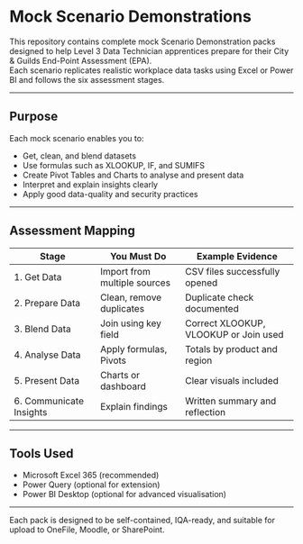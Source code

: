 # Mock Scenario Demonstrations

This repository contains complete mock Scenario Demonstration packs designed to help Level 3 Data Technician apprentices prepare for their City & Guilds End-Point Assessment (EPA).  
Each scenario replicates realistic workplace data tasks using Excel or Power BI and follows the six assessment stages.

---

## Purpose

Each mock scenario enables you  to:
- Get, clean, and blend datasets
- Use formulas such as XLOOKUP, IF, and SUMIFS
- Create Pivot Tables and Charts to analyse and present data
- Interpret and explain insights clearly
- Apply good data-quality and security practices

---

## Assessment Mapping

| Stage | You Must Do | Example Evidence |
|--------|--------------------|------------------|
| 1. Get Data | Import from multiple sources | CSV files successfully opened |
| 2. Prepare Data | Clean, remove duplicates | Duplicate check documented |
| 3. Blend Data | Join using key field | Correct XLOOKUP, VLOOKUP or Join used |
| 4. Analyse Data | Apply formulas, Pivots | Totals by product and region |
| 5. Present Data | Charts or dashboard | Clear visuals included |
| 6. Communicate Insights | Explain findings | Written summary and reflection |

---

## Tools Used

- Microsoft Excel 365 (recommended)  
- Power Query (optional for extension)  
- Power BI Desktop (optional for advanced visualisation)


---

Each pack is designed to be self-contained, IQA-ready, and suitable for upload to OneFile, Moodle, or SharePoint.
